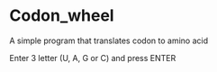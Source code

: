 # Codon_wheel
A simple program that translates codon to amino acid

Enter 3 letter (U, A, G or C) and press ENTER
